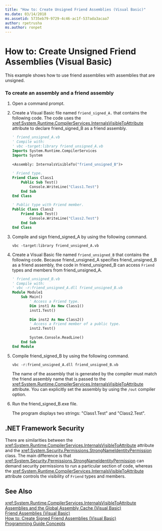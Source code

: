 ```yaml
---
title: "How to: Create Unsigned Friend Assemblies (Visual Basic)"
ms.date: 03/14/2018
ms.assetid: 5735eb79-9729-4c46-ac1f-537ada3acaa7
author: rpetrusha
ms.author: ronpet
---
```

# How to: Create Unsigned Friend Assemblies (Visual Basic)
This example shows how to use friend assemblies with assemblies that are unsigned.  
  
### To create an assembly and a friend assembly  
  
1. Open a command prompt.  
  
2. Create a Visual Basic file named `friend_signed_A.` that contains the following code. The code uses the <xref:System.Runtime.CompilerServices.InternalsVisibleToAttribute> attribute to declare friend_signed_B as a friend assembly.  
  
   ```vb  
   ' friend_unsigned_A.vb  
   ' Compile with:   
   ' vbc -target:library friend_unsigned_A.vb  
   Imports System.Runtime.CompilerServices  
   Imports System  
  
   <Assembly: InternalsVisibleTo("friend_unsigned_B")>   
  
   ' Friend type.  
   Friend Class Class1  
       Public Sub Test()  
           Console.WriteLine("Class1.Test")  
       End Sub  
   End Class  
  
   ' Public type with Friend member.  
   Public Class Class2  
       Friend Sub Test()  
           Console.WriteLine("Class2.Test")  
       End Sub  
   End Class  
   ```  
  
3. Compile and sign friend_signed_A by using the following command.  
  
   ```console  
   vbc -target:library friend_unsigned_A.vb  
   ```  
  
4. Create a Visual Basic file named `friend_unsigned_B` that contains the following code. Because friend_unsigned_A specifies friend_unsigned_B as a friend assembly, the code in friend_unsigned_B can access `Friend` types and members from friend_unsigned_A.  
  
   ```vb  
   ' friend_unsigned_B.vb  
   ' Compile with:   
   ' vbc -r:friend_unsigned_A.dll friend_unsigned_B.vb  
   Module Module1  
       Sub Main()  
           ' Access a Friend type.  
           Dim inst1 As New Class1()  
           inst1.Test()  
  
           Dim inst2 As New Class2()  
           ' Access a Friend member of a public type.  
           inst2.Test()  
  
           System.Console.ReadLine()  
       End Sub  
   End Module  
   ```  
  
5. Compile friend_signed_B by using the following command.  
  
   ```console
   vbc -r:friend_unsigned_A.dll friend_unsigned_B.vb  
   ```  
  
    The name of the assembly that is generated by the compiler must match the friend assembly name that is passed to the <xref:System.Runtime.CompilerServices.InternalsVisibleToAttribute> attribute. You can explicitly set the assembly by using the `/out` compiler option.  
  
6. Run the friend_signed_B.exe file.  
  
    The program displays two strings: "Class1.Test" and "Class2.Test".  
  
## .NET Framework Security  
 There are similarities between the <xref:System.Runtime.CompilerServices.InternalsVisibleToAttribute> attribute and the <xref:System.Security.Permissions.StrongNameIdentityPermission> class. The main difference is that <xref:System.Security.Permissions.StrongNameIdentityPermission> can demand security permissions to run a particular section of code, whereas the <xref:System.Runtime.CompilerServices.InternalsVisibleToAttribute> attribute controls the visibility of `Friend` types and members.  
  
## See Also  
 <xref:System.Runtime.CompilerServices.InternalsVisibleToAttribute>  
 [Assemblies and the Global Assembly Cache (Visual Basic)](../../../../visual-basic/programming-guide/concepts/assemblies-gac/index.md)  
 [Friend Assemblies (Visual Basic)](../../../../visual-basic/programming-guide/concepts/assemblies-gac/friend-assemblies.md)  
 [How to: Create Signed Friend Assemblies (Visual Basic)](../../../../visual-basic/programming-guide/concepts/assemblies-gac/how-to-create-signed-friend-assemblies.md)  
 [Programming Guide Concepts](../../../../visual-basic/programming-guide/concepts/index.md)
